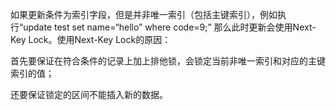 如果更新条件为索引字段，但是并非唯一索引（包括主键索引），例如执行“update test set name=“hello” where code=9;” 那么此时更新会使用Next-Key Lock。使用Next-Key Lock的原因：

首先要保证在符合条件的记录上加上排他锁，会锁定当前非唯一索引和对应的主键索引的值；

还要保证锁定的区间不能插入新的数据。